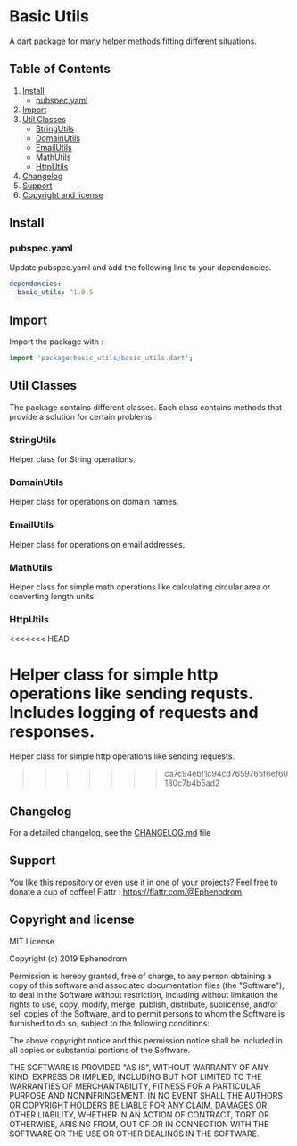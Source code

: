 # Basic Utils

A dart package for many helper methods fitting different situations.

## Table of Contents

1. [Install](#install)
   * [pubspec.yaml](#pubspec.yaml)
2. [Import](#import)
3. [Util Classes](#util-classes)
   * [StringUtils](#stringutils)
   * [DomainUtils](#domainutils)
   * [EmailUtils](#emailutils)
   * [MathUtils](#mathutils)
   * [HttpUtils](#httputils)
4. [Changelog](#changelog)
5. [Support](#support)
6. [Copyright and license](#copyright-and-license)

## Install

### pubspec.yaml

Update pubspec.yaml and add the following line to your dependencies.

```yaml
dependencies:
  basic_utils: ^1.0.5
```

## Import

Import the package with :

```dart
import 'package:basic_utils/basic_utils.dart';
```

## Util Classes

The package contains different classes. Each class contains methods that provide a solution for certain problems.

### StringUtils

Helper class for String operations.

### DomainUtils

Helper class for operations on domain names.

### EmailUtils

Helper class for operations on email addresses.

### MathUtils

Helper class for simple math operations like calculating circular area or converting length units.

### HttpUtils
<<<<<<< HEAD

Helper class for simple http operations like sending requsts. Includes logging of requests and responses.
=======
Helper class for simple http operations like sending requests.
>>>>>>> ca7c94ebf1c94cd7659765f6ef60180c7b4b5ad2

## Changelog

For a detailed changelog, see the [CHANGELOG.md](CHANGELOG.md) file

## Support

You like this repository or even use it in one of your projects? Feel free to donate a cup of coffee!
Flattr : <https://flattr.com/@Ephenodrom>

## Copyright and license

MIT License

Copyright (c) 2019 Ephenodrom

Permission is hereby granted, free of charge, to any person obtaining a copy
of this software and associated documentation files (the "Software"), to deal
in the Software without restriction, including without limitation the rights
to use, copy, modify, merge, publish, distribute, sublicense, and/or sell
copies of the Software, and to permit persons to whom the Software is
furnished to do so, subject to the following conditions:

The above copyright notice and this permission notice shall be included in all
copies or substantial portions of the Software.

THE SOFTWARE IS PROVIDED "AS IS", WITHOUT WARRANTY OF ANY KIND, EXPRESS OR
IMPLIED, INCLUDING BUT NOT LIMITED TO THE WARRANTIES OF MERCHANTABILITY,
FITNESS FOR A PARTICULAR PURPOSE AND NONINFRINGEMENT. IN NO EVENT SHALL THE
AUTHORS OR COPYRIGHT HOLDERS BE LIABLE FOR ANY CLAIM, DAMAGES OR OTHER
LIABILITY, WHETHER IN AN ACTION OF CONTRACT, TORT OR OTHERWISE, ARISING FROM,
OUT OF OR IN CONNECTION WITH THE SOFTWARE OR THE USE OR OTHER DEALINGS IN THE
SOFTWARE.
